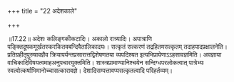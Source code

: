 +++
title = "22 अदेशकाले"

+++
  
  
॥17.22॥ अदेशः कलिङ्गकीकटादिः। अकालो रात्र्यादिः। अपात्राणि
पङ्क्तिदूषकमूर्खतस्करकितवबन्दिवैतालिकादयः। सत्कृतं सत्करणं
तद्रहितमसत्कृतम् तदाहपादप्रक्षालनेति। प्रतिग्रहीतृपुरुषावज्ञैव
क्रियापर्यन्तप्रसारात्तद्विशेषणतया व्यपदिश्यत
इत्यभिप्रायेणाऽऽहसावज्ञमिति। अवज्ञाया
वाचिकादिविषयत्वमाहअनुपचारयुक्तमिति। शास्त्रप्रामाण्यानिश्चयेन
सन्दिग्धपरलोकत्वात् पात्रेभ्यः स्वत्वोत्कर्षाभिमानोच्चासत्कारावज्ञे।
देशादिसम्पत्तावप्यसत्कृतत्वादि परिहर्तव्यम्।  
  
